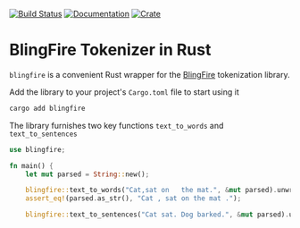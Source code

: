 
[![Build Status](https://travis-ci.com/milvuso/blingfire-tokenizer-rs.svg?branch=master)](https://travis-ci.com/milvuso/blingfire-tokenizer-rs)
[![Documentation](https://docs.rs/blingfire/badge.svg)](https://docs.rs/blingfire)
[![Crate](https://meritbadge.herokuapp.com/blingfire)](https://crates.io/crates/blingfire)

# BlingFire Tokenizer in Rust

`blingfire` is a convenient Rust wrapper for the [BlingFire](https://github.com/microsoft/BlingFire) tokenization library.

Add the library to your project's `Cargo.toml` file to start using it
```bash
cargo add blingfire
```

The library furnishes two key functions `text_to_words` and `text_to_sentences`
```rust
use blingfire;

fn main() {
    let mut parsed = String::new();

    blingfire::text_to_words("Cat,sat on   the mat.", &mut parsed).unwrap();
    assert_eq!(parsed.as_str(), "Cat , sat on the mat .");

    blingfire::text_to_sentences("Cat sat. Dog barked.", &mut parsed).unwrap();